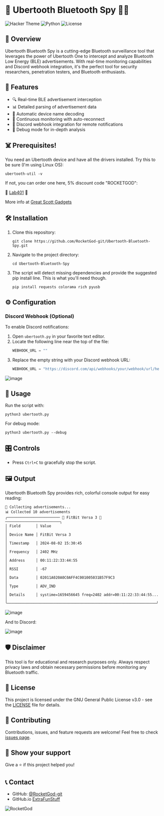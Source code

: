# 📡 Ubertooth Bluetooth Spy 🕵️‍♂️

![Hacker Theme](https://img.shields.io/badge/Theme-Hacker-brightgreen)
![Python](https://img.shields.io/badge/Python-3.7%2B-blue)
![License](https://img.shields.io/badge/License-GPLv3-red)

## 🚀 Overview

Ubertooth Bluetooth Spy is a cutting-edge Bluetooth surveillance tool that leverages the power of Ubertooth One to intercept and analyze Bluetooth Low Energy (BLE) advertisements. With real-time monitoring capabilities and Discord webhook integration, it's the perfect tool for security researchers, penetration testers, and Bluetooth enthusiasts.

## 🔧 Features

- 🔍 Real-time BLE advertisement interception
- 📊 Detailed parsing of advertisement data
- 🚨 Automatic device name decoding
- 📡 Continuous monitoring with auto-reconnect
- 🔔 Discord webhook integration for remote notifications
- 🐛 Debug mode for in-depth analysis

## ☠️ Prerequisites!

You need an Ubertooth device and have all the drivers installed. Try this to be sure (I'm using Linux OS):

```
ubertooth-util -v
```

If not, you can order one here, 5% discount code "ROCKETGOD":

🚨 [Lab401](https://lab401.com/r?id=iop7bf) 🚨

More info at [Great Scott Gadgets](https://www.greatscottgadgets.com)

## 🛠 Installation

1. Clone this repository:
   ```
   git clone https://github.com/RocketGod-git/Ubertooth-Bluetooth-Spy.git
   ```

2. Navigate to the project directory:
   ```
   cd Ubertooth-Bluetooth-Spy
   ```

3. The script will detect missing dependencies and provide the suggested pip install line. This is what you'll need though.
   ```
   pip install requests colorama rich pyusb
   ```

## ⚙️ Configuration

### Discord Webhook (Optional)

To enable Discord notifications:

1. Open `ubertooth.py` in your favorite text editor.
2. Locate the following line near the top of the file:
   ```python
   WEBHOOK_URL = ""
   ```
3. Replace the empty string with your Discord webhook URL:
   ```python
   WEBHOOK_URL = "https://discord.com/api/webhooks/your/webhook/url/here"
   ```
![image](https://github.com/user-attachments/assets/8b84e32f-fe36-453f-ba40-67ef349bbd05)

## 🚀 Usage

Run the script with:

```
python3 ubertooth.py
```

For debug mode:

```
python3 ubertooth.py --debug
```

## 🎛 Controls

- Press `Ctrl+C` to gracefully stop the script.

## 🖼 Output

Ubertooth Bluetooth Spy provides rich, colorful console output for easy reading:

```
📡 Collecting advertisements...
📊 Collected 10 advertisements
╭──────────────────────── 🚨 FitBit Versa 3 🚨 ─────────────────────────╮
│ Field       │ Value                                                  │
│ Device Name │ FitBit Versa 3                                         │
│ Timestamp   │ 2024-08-02 15:30:45                                    │
│ Frequency   │ 2402 MHz                                               │
│ Address     │ 00:11:22:33:44:55                                      │
│ RSSI        │ -67                                                    │
│ Data        │ 02011A020A0C0AFF4C001005031B57F9C3                     │
│ Type        │ ADV_IND                                                │
│ Details     │ systime=1659456645 freq=2402 addr=00:11:22:33:44:55... │
╰────────────────────────────────────────────────────────────────────╯
```
![image](https://github.com/user-attachments/assets/c381c381-629f-4b1a-8302-07e824504552)

And to Discord:

![image](https://github.com/user-attachments/assets/7f0398f0-8db1-414c-9acc-ed476a99edeb)


## 🛡 Disclaimer

This tool is for educational and research purposes only. Always respect privacy laws and obtain necessary permissions before monitoring any Bluetooth traffic.

## 📜 License

This project is licensed under the GNU General Public License v3.0 - see the [LICENSE](LICENSE) file for details.

## 🤝 Contributing

Contributions, issues, and feature requests are welcome! Feel free to check [issues page](https://github.com/RocketGod-git/Ubertooth-Bluetooth-Spy/issues).

## 💖 Show your support

Give a ⭐️ if this project helped you!

## 📞 Contact

- GitHub:    [@RocketGod-git](https://github.com/RocketGod-git)
- GitHub.io  [ExtraFunStuff](https://RocketGod-git.GitHub.io) 

![RocketGod](https://github.com/RocketGod-git/Flipper_Zero/assets/57732082/f5d67cfd-585d-4b23-905f-37151e3d6a7d)
